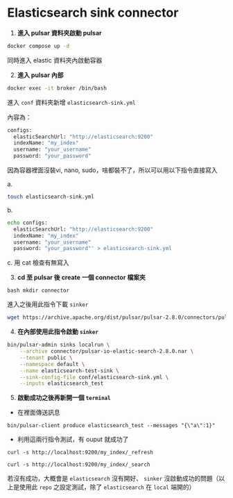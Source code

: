 
# Elasticsearch sink connector


1. **進入 pulsar 資料夾啟動 pulsar**
```bash
docker compose up -d
```

同時進入 elastic 資料夾內啟動容器



2. **進入 pulsar 內部**

```bash
docker exec -it broker /bin/bash
```

進入 ```conf``` 資料夾新增 ``` elasticsearch-sink.yml ``` 

內容為：

```bash
configs:
  elasticSearchUrl: "http://elasticsearch:9200"
  indexName: "my_index"
  username: "your_username"  
  password: "your_password"
```
因為容器裡面沒裝vi, nano, sudo，啥都裝不了，所以可以用以下指令直接寫入

a. 
```bash
touch elasticsearch-sink.yml
```
b. 
```bash
echo configs:
  elasticSearchUrl: "http://elasticsearch:9200"
  indexName: "my_index"
  username: "your_username"
  password: "your_password"' > elasticsearch-sink.yml
```

c. 用 cat 檢查有無寫入

3. **cd 至 pulsar 後 create 一個 connector 檔案夾**

```bash mkdir connector```

進入之後用此指令下載 ```sinker```

```bash
wget https://archive.apache.org/dist/pulsar/pulsar-2.8.0/connectors/pulsar-io-elastic-search-2.8.0.nar -O pulsar-io-elastic-search-2.8.0.nar
``` 


4. **在內部使用此指令啟動 ```sinker```**

```bash
bin/pulsar-admin sinks localrun \
    --archive connector/pulsar-io-elastic-search-2.8.0.nar \
    --tenant public \
    --namespace default \
    --name elasticsearch-test-sink \
    --sink-config-file conf/elasticsearch-sink.yml \
    --inputs elasticsearch_test
```

5. **啟動成功之後再新開一個 ```terminal```**

- 在裡面傳送訊息
```
bin/pulsar-client produce elasticsearch_test --messages "{\"a\":1}"
```

- 利用這兩行指令測試，有 ouput 就成功了

``` 重置
curl -s http://localhost:9200/my_index/_refresh
```

``` 搜尋
curl -s http://localhost:9200/my_index/_search
```

若沒有成功，大概會是 ```elasticsearch``` 沒有開好、 ```sinker``` 沒啟動成功的問題（以上是使用此 ```repo``` 之設定測試，除了 ```elasticsearch``` 在 ```local``` 端開的）